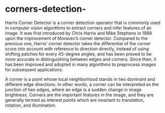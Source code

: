 # corners-detection-
Harris Corner Detector is a corner detection operator that is commonly used in computer vision algorithms to extract corners and infer features of an image. It was first introduced by Chris Harris and Mike Stephens in 1988 upon the improvement of Moravec’s corner detector. Compared to the previous one, Harris’ corner detector takes the differential of the corner score into account with reference to direction directly, instead of using shifting patches for every 45-degree angles, and has been proved to be more accurate in distinguishing between edges and corners. Since then, it has been improved and adopted in many algorithms to preprocess images for subsequent applications.

A corner is a point whose local neighborhood stands in two dominant and different edge directions. In other words, a corner can be interpreted as the junction of two edges, where an edge is a sudden change in image brightness. Corners are the important features in the image, and they are generally termed as interest points which are invariant to translation, rotation, and illumination.
